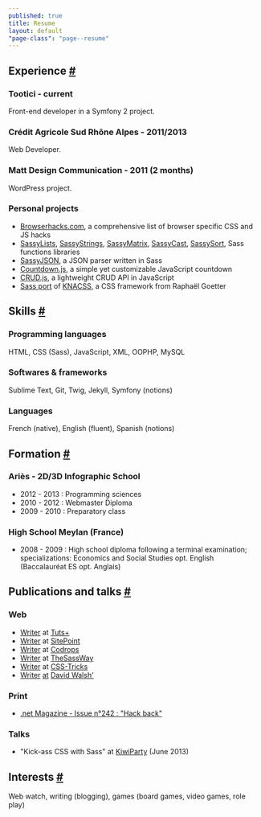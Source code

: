 ```yaml
---
published: true
title: Resume
layout: default
"page-class": "page--resume"
---
```


<section id="experience">

<h2><span class='fontawesome-briefcase icon-left'></span>Experience <a href="#experience" class="section-anchor">#</a></h2>
<!--
<h3>Caramel Poivré - 2012 (still)</h3>
<ul>
<li>Development of a web watch application : <a href='http://veille.caramel-poivre.fr/' title="Veille Caramel Poivré">http://veille.caramel-poivre.fr/</a></a></li>
</ul> 
-->
<h3>Tootici - current</h3>
<p class="job-title">Front-end developer in a Symfony 2 project.</p>

<h3>Crédit Agricole Sud Rhône Alpes - 2011/2013</h3>
<p class="job-title">Web Developer.</p>

<h3>Matt Design Communication - 2011 (2 months)</h3>
<p class="job-title">WordPress project.</p>

<h3>Personal projects</h3>
<ul>
<li><a href="http://browserhacks.com">Browserhacks.com</a>, a comprehensive list of browser specific CSS and JS hacks</li>
<li><a href="http://sassylists.com/">SassyLists</a>, <a href="https://github.com/HugoGiraudel/SassyStrings">SassyStrings</a>, <a href="https://github.com/HugoGiraudel/SassyMatrix">SassyMatrix</a>, <a href="https://github.com/HugoGiraudel/SassyCast">SassyCast</a>, <a href="https://github.com/HugoGiraudel/SassySort">SassySort</a>, Sass functions libraries</li>
<li><a href="https://github.com/HugoGiraudel/SassyJSON">SassyJSON</a>, a JSON parser written in Sass</li>
<li><a href="https://github.com/HugoGiraudel/Countdown.js">Countdown.js</a>, a simple yet customizable JavaScript countdown</li>
<li><a href="https://github.com/HugoGiraudel/CRUD.js">CRUD.js</a>, a lightweight CRUD API in JavaScript</li>
<li><a href="https://github.com/HugoGiraudel/KNACSS-Sass">Sass port</a> of <a href="http://knacss.com">KNACSS</a>, a CSS framework from Raphaël Goetter</li>
</ul>

</section>
<section id="skills">

<h2><span class='fontawesome-magic icon-left'></span>Skills <a href="#skills" class="section-anchor">#</a></h2>
<h3>Programming languages</h3>
<p>HTML, CSS (Sass), JavaScript, XML, OOPHP, MySQL</p>

<h3>Softwares & frameworks</h3>
<p>Sublime Text, Git, Twig, Jekyll, Symfony (notions)</p>

<h3>Languages</h3>
<p>French (native), English (fluent), Spanish (notions)</p>

</section>

<section id="formation">
<h2><i class='fontawesome-beaker icon-left'></i>Formation <a href="#formation" class="section-anchor">#</a></h2>

<h3>Ariès - 2D/3D Infographic School</h3>
<ul>
<li>2012 - 2013 : Programming sciences</li>
<li>2010 - 2012 : Webmaster Diploma</li>
<li>2009 - 2010 : Preparatory class</li>
</ul>
<h3>High School Meylan (France)</h3>
<ul>
<li>2008 - 2009 : High school diploma following a terminal examination; specializations: Economics and Social Studies opt. English (Baccalauréat ES opt. Anglais)</li>
</ul>


</section>
<section id="publications">

<h2><span class='fontawesome-pencil icon-left'></span>Publications and talks <a href="#publications" class="section-anchor">#</a></h2>
<h3>Web</h3>
<ul>
<li><a href="http://hub.tutsplus.com/authors/hugo-giraudel">Writer</a> at <a href="http://hub.tutsplus.com/">Tuts+</a></li>
<li><a href="http://www.sitepoint.com/author/hgiraudel/">Writer</a> at <a href="http://sitepoint.com">SitePoint</a></li>
<li><a href="http://tympanus.net/codrops/author/hugogiraudel/">Writer</a> at <a href="http://tympanus.net/codrops">Codrops</a></li>
<li><a href="http://thesassway.com/hugo-giraudel">Writer</a> at <a href="http://thesassway.com/">TheSassWay</a></li>
<li><a href="http://css-tricks.com/metafizzy-effect-with-sass/">Writer</a> at <a href="http://css-tricks.com/">CSS-Tricks</a></li>
<li><a href="http://davidwalsh.name/crud-javascript-class">Writer</a> <a href="http://davidwalsh.name/future-sass">at</a> <a href="http://davidwalsh.name">David Walsh'</a></li>
</ul>
<h3>Print</h3>
<ul>
<li><a href="http://www.netmagazine.com/shop/magazines/July-2013-242">.net Magazine - Issue n°242 : "Hack back"</a></li>
</ul> 
<h3>Talks</h3>
<ul>
	<li>"Kick-ass CSS with Sass" at <a href="http://kiwiparty.fr">KiwiParty</a> (June 2013)</li>
</ul>
</section>
<section id="interests">

<h2><span class='fontawesome-heart icon-left'></span>Interests <a href="#interests" class="section-anchor">#</a></h2>
<p>Web watch, writing (blogging), games (board games, video games, role play)</p>

</section>
